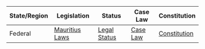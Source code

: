 | State/Region | Legislation                              | Status                               | Case Law                           | Constitution                                 |
|--------------|------------------------------------------|--------------------------------------|-----------------------------------|---------------------------------------------|
| Federal      | [Mauritius Laws](http://mauritiuslaws.com)| [Legal Status](http://mauritiuslaws.com/statutoryinstruments) | [Case Law](http://mauritiuslaws.com/caselaw) | [Constitution](http://mauritiuslaws.com/constitution) |